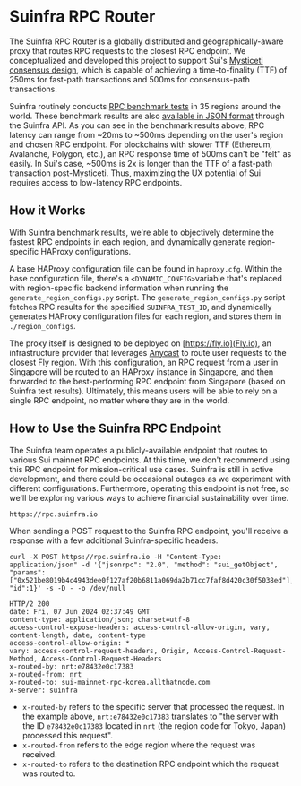 # Suinfra RPC Router

The Suinfra RPC Router is a globally distributed and geographically-aware proxy that routes RPC requests to the closest RPC endpoint. We conceptualized and developed this project to support Sui's [Mysticeti consensus design](https://blog.sui.io/mysticeti-consensus-reduce-latency/), which is capable of achieving a time-to-finality (TTF) of 250ms for fast-path transactions and 500ms for consensus-path transactions.

Suinfra routinely conducts [RPC benchmark tests](https://suinfra.io/rpc/2d730281-e288-4c82-8abb-33e1a75968c5/) in 35 regions around the world. These benchmark results are also [available in JSON format](https://suinfra.io/api/v1/rpc/2d730281-e288-4c82-8abb-33e1a75968c5/) through the Suinfra API. As you can see in the benchmark results above, RPC latency can range from ~20ms to ~500ms depending on the user's region and chosen RPC endpoint. For blockchains with slower TTF (Ethereum, Avalanche, Polygon, etc.), an RPC response time of 500ms can't be "felt" as easily. In Sui's case, ~500ms is 2x is longer than the TTF of a fast-path transaction post-Mysticeti. Thus, maximizing the UX potential of Sui requires access to low-latency RPC endpoints.

## How it Works

With Suinfra benchmark results, we're able to objectively determine the fastest RPC endpoints in each region, and dynamically generate region-specific HAProxy configurations.

A base HAProxy configuration file can be found in `haproxy.cfg`. Within the base configuration file, there's a `<DYNAMIC_CONFIG>`variable that's replaced with region-specific backend information when running the `generate_region_configs.py` script. The `generate_region_configs.py` script fetches RPC results for the specified `SUINFRA_TEST_ID`, and dynamically generates HAProxy configuration files for each region, and stores them in `./region_configs`.

The proxy itself is designed to be deployed on [https://fly.io](Fly.io), an infrastructure provider that leverages [Anycast](https://fly.io/docs/networking/services/#anycast-ip-addresses) to route user requests to the closest Fly region. With this configuration, an RPC request from a user in Singapore will be routed to an HAProxy instance in Singapore, and then forwarded to the best-performing RPC endpoint from Singapore (based on Suinfra test results). Ultimately, this means users will be able to rely on a single RPC endpoint, no matter where they are in the world.

## How to Use the Suinfra RPC Endpoint

The Suinfra team operates a publicly-available endpoint that routes to various Sui mainnet RPC endpoints. At this time, we don't recommend using this RPC endpoint for mission-critical use cases. Suinfra is still in active development, and there could be occasional outages as we experiment with different configurations. Furthermore, operating this endpoint is not free, so we'll be exploring various ways to achieve financial sustainability over time.

```
https://rpc.suinfra.io
```

When sending a POST request to the Suinfra RPC endpoint, you'll receive a response with a few additional Suinfra-specific headers.

```
curl -X POST https://rpc.suinfra.io -H "Content-Type: application/json" -d '{"jsonrpc": "2.0", "method": "sui_getObject", "params": ["0x521be8019b4c4943dee0f127af20b6811a069da2b71cc7faf8d420c30f5038ed"], "id":1}' -s -D - -o /dev/null

HTTP/2 200
date: Fri, 07 Jun 2024 02:37:49 GMT
content-type: application/json; charset=utf-8
access-control-expose-headers: access-control-allow-origin, vary, content-length, date, content-type
access-control-allow-origin: *
vary: access-control-request-headers, Origin, Access-Control-Request-Method, Access-Control-Request-Headers
x-routed-by: nrt:e78432e0c17383
x-routed-from: nrt
x-routed-to: sui-mainnet-rpc-korea.allthatnode.com
x-server: suinfra
```

* `x-routed-by` refers to the specific server that processed the request. In the example above, `nrt:e78432e0c17383` translates to "the server with the ID `e78432e0c17383` located in `nrt` (the region code for Tokyo, Japan) processed this request".
* `x-routed-from` refers to the edge region where the request was received.
* `x-routed-to` refers to the destination RPC endpoint which the request was routed to.

